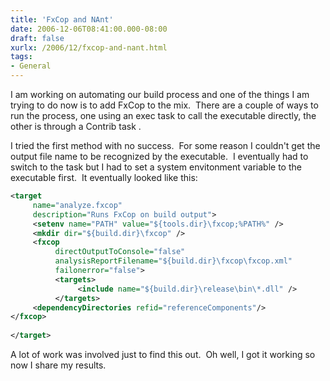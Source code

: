 ```yaml
---
title: 'FxCop and NAnt'
date: 2006-12-06T08:41:00.000-08:00
draft: false
xurlx: /2006/12/fxcop-and-nant.html
tags: 
- General
---
```


I am working on automating our build process and one of the things I am trying to do now is to add FxCop to the mix.  There are a couple of ways to run the process, one using an exec task to call the executable directly, the other is through a Contrib task <fxcop>.

I tried the first method with no success.  For some reason I couldn't get the output file name to be recognized by the executable.  I eventually had to switch to the <fxcop> task but I had to set a system envitonment variable to the executable first.  It eventually looked like this:

```xml
<target
     name="analyze.fxcop" 
     description="Runs FxCop on build output">  
     <setenv name="PATH" value="${tools.dir}\fxcop;%PATH%" />  
     <mkdir dir="${build.dir}\fxcop" />  
     <fxcop
          directOutputToConsole="false" 
          analysisReportFilename="${build.dir}\fxcop\fxcop.xml"
          failonerror="false">  
          <targets>  
               <include name="${build.dir}\release\bin\*.dll" />  
          </targets>  
     <dependencyDirectories refid="referenceComponents"/>  
</fxcop>  
  
</target>
```  

A lot of work was involved just to find this out.  Oh well, I got it working so now I share my results.
